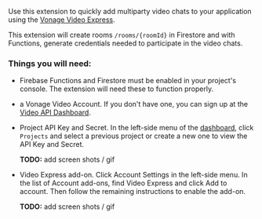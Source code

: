 Use this extension to quickly add multiparty video chats to your application using the [Vonage Video Express](https://tokbox.com/developer/video-express/).

This extension will create rooms `/rooms/{roomId}` in Firestore and with Functions, generate credentials needed to participate in the video chats.

### Things you will need:

- Firebase Functions and Firestore must be enabled in your project's console. The extension will need these to function properly.

- a Vonage Video Account. If you don't have one, you can sign up at the [Video API Dashboard](https://tokbox.com/account).
- Project API Key and Secret. In the left-side menu of the [dashboard](https://tokbox.com/account), click `Projects` and select a previous project or create a new one to view the API Key and Secret.
  
  **TODO:** add screen shots / gif
- Video Express add-on. Click Account Settings in the left-side menu. In the list of Account add-ons, find Video Express and click Add to account. Then follow the remaining instructions to enable the add-on.
  
  **TODO:** add screen shots / gif